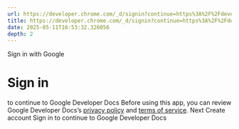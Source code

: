 ```yaml
---
url: https://developer.chrome.com/_d/signin?continue=https%3A%2F%2Fdeveloper.chrome.com%2Fdocs%2Fwebstore%2Fprogram-policies&prompt=select_account
title: https://developer.chrome.com/_d/signin?continue=https%3A%2F%2Fdeveloper.chrome.com%2Fdocs%2Fwebstore%2Fprogram-policies&prompt=select_account
date: 2025-05-11T16:53:32.326056
depth: 2
---
```


Sign in with Google
# Sign in
to continue to Google Developer Docs
Before using this app, you can review Google Developer Docs’s [privacy policy](https://google.com/policies/privacy) and [terms of service](https://google.com/policies/terms).
Next
Create account
Sign in to continue to Google Developer Docs 


